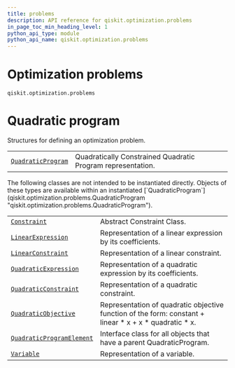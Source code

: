 ```yaml
---
title: problems
description: API reference for qiskit.optimization.problems
in_page_toc_min_heading_level: 1
python_api_type: module
python_api_name: qiskit.optimization.problems
---
```


<span id="module-qiskit.optimization.problems" />

<span id="qiskit-optimization-problems" />

# Optimization problems

<span id="module-qiskit.optimization.problems" />

`qiskit.optimization.problems`

# Quadratic program

Structures for defining an optimization problem.

|                                                                                                                     |                                                             |
| ------------------------------------------------------------------------------------------------------------------- | ----------------------------------------------------------- |
| [`QuadraticProgram`](qiskit.optimization.problems.QuadraticProgram "qiskit.optimization.problems.QuadraticProgram") | Quadratically Constrained Quadratic Program representation. |

<Admonition title="Note" type="note">
  The following classes are not intended to be instantiated directly. Objects of these types are available within an instantiated [`QuadraticProgram`](qiskit.optimization.problems.QuadraticProgram "qiskit.optimization.problems.QuadraticProgram").
</Admonition>

|                                                                                                                                          |                                                                                                           |
| ---------------------------------------------------------------------------------------------------------------------------------------- | --------------------------------------------------------------------------------------------------------- |
| [`Constraint`](qiskit.optimization.problems.Constraint "qiskit.optimization.problems.Constraint")                                        | Abstract Constraint Class.                                                                                |
| [`LinearExpression`](qiskit.optimization.problems.LinearExpression "qiskit.optimization.problems.LinearExpression")                      | Representation of a linear expression by its coefficients.                                                |
| [`LinearConstraint`](qiskit.optimization.problems.LinearConstraint "qiskit.optimization.problems.LinearConstraint")                      | Representation of a linear constraint.                                                                    |
| [`QuadraticExpression`](qiskit.optimization.problems.QuadraticExpression "qiskit.optimization.problems.QuadraticExpression")             | Representation of a quadratic expression by its coefficients.                                             |
| [`QuadraticConstraint`](qiskit.optimization.problems.QuadraticConstraint "qiskit.optimization.problems.QuadraticConstraint")             | Representation of a quadratic constraint.                                                                 |
| [`QuadraticObjective`](qiskit.optimization.problems.QuadraticObjective "qiskit.optimization.problems.QuadraticObjective")                | Representation of quadratic objective function of the form: constant + linear \* x + x \* quadratic \* x. |
| [`QuadraticProgramElement`](qiskit.optimization.problems.QuadraticProgramElement "qiskit.optimization.problems.QuadraticProgramElement") | Interface class for all objects that have a parent QuadraticProgram.                                      |
| [`Variable`](qiskit.optimization.problems.Variable "qiskit.optimization.problems.Variable")                                              | Representation of a variable.                                                                             |

